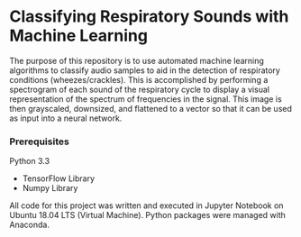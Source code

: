 # Classifying Respiratory Sounds with Machine Learning

The purpose of this repository is to use automated machine learning algorithms to classify audio samples to aid in the detection of respiratory conditions (wheezes/crackles). This is accomplished by performing a spectrogram of each sound of the respiratory cycle to display a visual representation of the spectrum of frequencies in the signal. This image is then grayscaled, downsized, and flattened to a vector so that it can be used as input into a neural network.

### Prerequisites

Python 3.3
 - TensorFlow Library
 - Numpy Library

All code for this project was written and executed in Jupyter Notebook on Ubuntu 18.04 LTS (Virtual Machine). Python packages were managed with Anaconda. 


